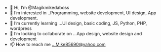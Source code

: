 - 👋 Hi, I’m @Magikmikedaboss
- 👀 I’m interested in ..Programming, website development, UI design, App development.
- 🌱 I’m currently learning ...UI design, basic coding, JS, Python, PHP, wordpress 
- 💞️ I’m looking to collaborate on ...App design, website design and development
- 📫 How to reach me ...Mike85690@yahoo.com

<!---
Magikmikedaboss/Magikmikedaboss is a ✨ special ✨ repository because its `README.md` (this file) appears on your GitHub profile.
You can click the Preview link to take a look at your changes.
--->
